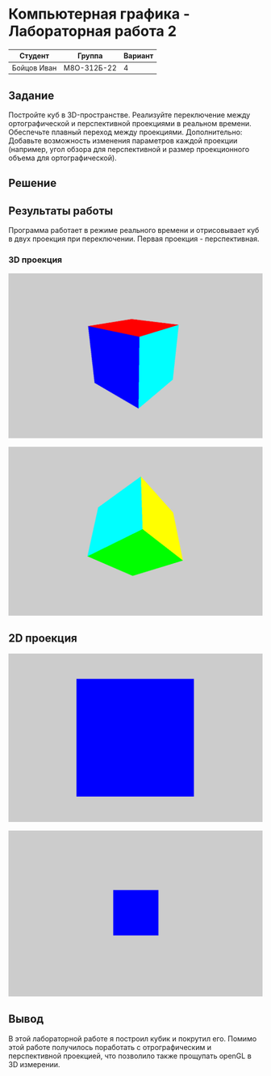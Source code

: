 # Компьютерная графика - Лабораторная работа 2

| Студент | Группа | Вариант |
|---------|--------|---------|
| Бойцов Иван |  М8О-312Б-22 | 4 | 

## Задание

Постройте куб в 3D-пространстве.
Реализуйте переключение между ортографической и перспективной проекциями в реальном времени.
Обеспечьте плавный переход между проекциями.
Дополнительно: Добавьте возможность изменения параметров каждой проекции
(например, угол обзора для перспективной и размер проекционного объема для
ортографической).

## Решение

## Результаты работы

Программа работает в режиме реального времени и отрисовывает куб в двух проекция при переключении. Первая проекция - перспективная.

### 3D проекция
![alt text](images/image.png)

![alt text](images/image-1.png)

## 2D проекция
![alt text](images/image-2.png)

![alt text](images/image-3.png)

## Вывод

В этой лабораторной работе я построил кубик и покрутил его. Помимо этой работе получилось поработать с отрографическим и перспективной проекцией, что позволило также прощупать openGL в 3D измерении.